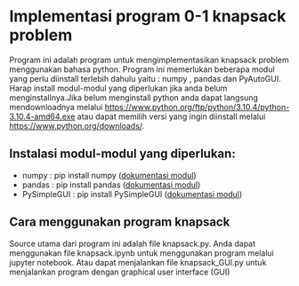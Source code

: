 # Implementasi program 0-1 knapsack problem
Program ini adalah program untuk mengimplementasikan knapsack problem menggunakan bahasa python. Program ini memerlukan beberapa modul yang perlu diinstall terlebih dahulu yaitu : numpy , pandas dan PyAutoGUI. Harap install modul-modul yang diperlukan jika anda belum menginstallnya.Jika belum menginstall python anda dapat langsung mendownloadnya melalui https://www.python.org/ftp/python/3.10.4/python-3.10.4-amd64.exe atau dapat memilih versi yang ingin diinstall melalui https://www.python.org/downloads/.
## Instalasi modul-modul yang diperlukan:
* numpy : pip install numpy ([dokumentasi modul](https://numpy.org/install/))
* pandas : pip install pandas ([dokumentasi modul](https://pandas.pydata.org/docs/getting_started/index.html))
* PySimpleGUI : pip install PySimpleGUI ([dokumentasi modul](https://pysimplegui.readthedocs.io/en/latest/))
## Cara menggunakan program knapsack
Source utama dari program ini adalah file knapsack.py. Anda dapat menggunakan file knapsack.ipynb untuk menggunakan program melalui jupyter notebook. Atau dapat menjalankan file knapsack_GUI.py untuk menjalankan program dengan graphical user interface (GUI)